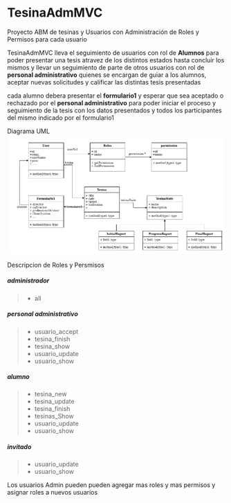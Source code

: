# TesinaAdmMVC
Proyecto ABM de tesinas y Usuarios con Administración de Roles y Permisos para cada
usuario

TesinaAdmMVC lleva el seguimiento de usuarios con rol de **Alumnos** para poder presentar una tesis atravez de los distintos estados hasta concluir los mismos y llevar un seguimiento de parte de otros usuarios con rol de **personal administrativo** quienes se encargan de guiar a los alumnos, aceptar nuevas solicitudes y calificar las distintas tesis presentadas 

cada alumno debera presentar el **formulario1** y esperar que sea aceptado o rechazado por el **personal administrativo** para poder iniciar el proceso y seguimiento de la tesis con los datos presentados y todos los participantes del mismo indicado por el formulario1


Diagrama UML
![Screenshot](tesinaAdmMVC-UML.png)

Descripcion de Roles y Persmisos


##### administrador 
> * all
				

##### personal administrativo
> * usuario_accept
> * tesina_finish
> * tesina_show
> * usuario_update			
> * usuario_show		

##### alumno	
> * tesina_new
> * tesina_update
> * tesina_finish
> * tesinas_Show
> * usuario_update
> * usuario_show				

##### invitado
> * usuario_update
> * usuario_show	

Los usuarios Admin pueden pueden agregar mas roles y mas permisos y asignar roles a nuevos usuarios

